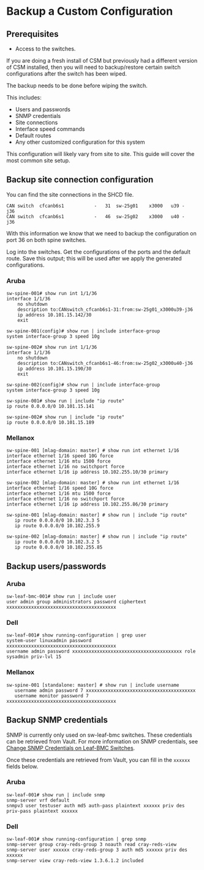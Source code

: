 # Backup a Custom Configuration

## Prerequisites

- Access to the switches.

If you are doing a fresh install of CSM but previously had a different version of CSM installed, then you will need to backup/restore certain switch configurations after the switch has been wiped.

The backup needs to be done before wiping the switch.

This includes:

- Users and passwords
- SNMP credentials
- Site connections
- Interface speed commands
- Default routes
- Any other customized configuration for this system

This configuration will likely vary from site to site. This guide will cover the most common site setup.

## Backup site connection configuration

You can find the site connections in the SHCD file.

```
CAN switch	cfcanb6s1	 	 	-	31	sw-25g01	x3000	u39	-	j36
CAN switch	cfcanb6s1	 	 	-	46	sw-25g02	x3000	u40	-	j36
```

With this information we know that we need to backup the configuration on port 36 on both spine switches.

Log into the switches. Get the configurations of the ports and the default route. Save this output; this will be used after we apply the generated configurations.

### Aruba

```
sw-spine-001# show run int 1/1/36
interface 1/1/36
    no shutdown
    description to:CANswitch_cfcanb6s1-31:from:sw-25g01_x3000u39-j36
    ip address 10.101.15.142/30
    exit
```

```
sw-spine-001(config)# show run | include interface-group
system interface-group 3 speed 10g
```

```
sw-spine-002# show run int 1/1/36
interface 1/1/36
    no shutdown
    description to:CANswitch_cfcanb6s1-46:from:sw-25g02_x3000u40-j36
    ip address 10.101.15.190/30
    exit
```

```
sw-spine-002(config)# show run | include interface-group
system interface-group 3 speed 10g
```

```
sw-spine-001# show run | include "ip route"
ip route 0.0.0.0/0 10.101.15.141
```

```
sw-spine-002# show run | include "ip route"
ip route 0.0.0.0/0 10.101.15.189
```

### Mellanox

```
sw-spine-001 [mlag-domain: master] # show run int ethernet 1/16
interface ethernet 1/16 speed 10G force
interface ethernet 1/16 mtu 1500 force
interface ethernet 1/16 no switchport force
interface ethernet 1/16 ip address 10.102.255.10/30 primary
```

```
sw-spine-002 [mlag-domain: master] # show run int ethernet 1/16
interface ethernet 1/16 speed 10G force
interface ethernet 1/16 mtu 1500 force
interface ethernet 1/16 no switchport force
interface ethernet 1/16 ip address 10.102.255.86/30 primary
```

```
sw-spine-001 [mlag-domain: master] # show run | include "ip route"
   ip route 0.0.0.0/0 10.102.3.3 5
   ip route 0.0.0.0/0 10.102.255.9
```

```
sw-spine-002 [mlag-domain: master] # show run | include "ip route"
   ip route 0.0.0.0/0 10.102.3.2 5
   ip route 0.0.0.0/0 10.102.255.85
```

## Backup users/passwords

### Aruba

```
sw-leaf-bmc-001# show run | include user
user admin group administrators password ciphertext xxxxxxxxxxxxxxxxxxxxxxxxxxxxxxxxxxxxxxxx
```

### Dell

```
sw-leaf-001# show running-configuration | grep user
system-user linuxadmin password xxxxxxxxxxxxxxxxxxxxxxxxxxxxxxxxxxxxxxxx
username admin password xxxxxxxxxxxxxxxxxxxxxxxxxxxxxxxxxxxxxxxx role sysadmin priv-lvl 15
```

### Mellanox

```
sw-spine-001 [standalone: master] # show run | include username
   username admin password 7 xxxxxxxxxxxxxxxxxxxxxxxxxxxxxxxxxxxxxxxx
   username monitor password 7 xxxxxxxxxxxxxxxxxxxxxxxxxxxxxxxxxxxxxxxx
```

## Backup SNMP credentials

SNMP is currently only used on sw-leaf-bmc switches. These credentials can be retrieved from Vault. For more information on SNMP credentials, see [Change SNMP Credentials on Leaf-BMC Switches](../../../operations/security_and_authentication/Change_SNMP_Credentials_on_Leaf_BMC_Switches.md).

Once these credentials are retrieved from Vault, you can fill in the `xxxxxx` fields below.

### Aruba

```
sw-leaf-001# show run | include snmp
snmp-server vrf default
snmpv3 user testuser auth md5 auth-pass plaintext xxxxxx priv des priv-pass plaintext xxxxxx
```

### Dell

```
sw-leaf-001# show running-configuration | grep snmp
snmp-server group cray-reds-group 3 noauth read cray-reds-view
snmp-server user xxxxxx cray-reds-group 3 auth md5 xxxxxx priv des xxxxxx
snmp-server view cray-reds-view 1.3.6.1.2 included
```
